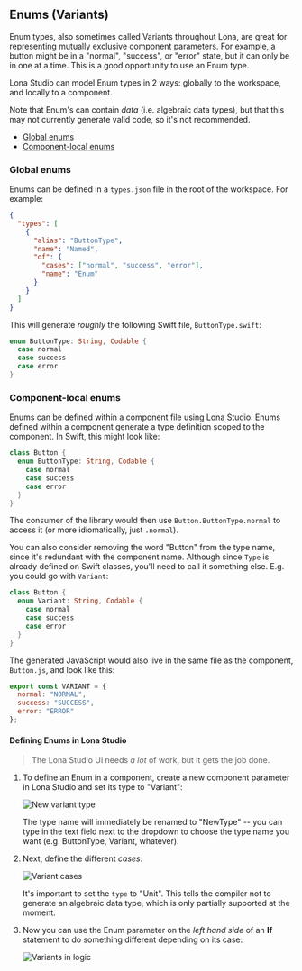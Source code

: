 ## Enums (Variants)

Enum types, also sometimes called Variants throughout Lona, are great for representing mutually exclusive component parameters. For example, a button might be in a "normal", "success", or "error" state, but it can only be in one at a time. This is a good opportunity to use an Enum type.

Lona Studio can model Enum types in 2 ways: globally to the workspace, and locally to a component.

Note that Enum's can contain _data_ (i.e. algebraic data types), but that this may not currently generate valid code, so it's not recommended.

- [Global enums](#global-enums)
- [Component-local enums](#component-local-enums)

### Global enums

Enums can be defined in a `types.json` file in the root of the workspace. For example:

```json
{
  "types": [
    {
      "alias": "ButtonType",
      "name": "Named",
      "of": {
        "cases": ["normal", "success", "error"],
        "name": "Enum"
      }
    }
  ]
}
```

This will generate _roughly_ the following Swift file, `ButtonType.swift`:

```swift
enum ButtonType: String, Codable {
  case normal
  case success
  case error
}
```

### Component-local enums

Enums can be defined within a component file using Lona Studio. Enums defined within a component generate a type definition scoped to the component. In Swift, this might look like:

```swift
class Button {
  enum ButtonType: String, Codable {
    case normal
    case success
    case error
  }
}
```

The consumer of the library would then use `Button.ButtonType.normal` to access it (or more idiomatically, just `.normal`).

You can also consider removing the word "Button" from the type name, since it's redundant with the component name. Although since `Type` is already defined on Swift classes, you'll need to call it something else. E.g. you could go with `Variant`:

```swift
class Button {
  enum Variant: String, Codable {
    case normal
    case success
    case error
  }
}
```

The generated JavaScript would also live in the same file as the component, `Button.js`, and look like this:

```javascript
export const VARIANT = {
  normal: "NORMAL",
  success: "SUCCESS",
  error: "ERROR"
};
```

#### Defining Enums in Lona Studio

> The Lona Studio UI needs _a lot_ of work, but it gets the job done.

1. To define an Enum in a component, create a new component parameter in Lona Studio and set its type to "Variant":

   ![New variant type](https://i.imgur.com/89sspIT.png)

   The type name will immediately be renamed to "NewType" -- you can type in the text field next to the dropdown to choose the type name you want (e.g. ButtonType, Variant, whatever).

2. Next, define the different _cases_:

   ![Variant cases](https://i.imgur.com/nAG4hXZ.png)

   It's important to set the `type` to "Unit". This tells the compiler not to generate an algebraic data type, which is only partially supported at the moment.

3. Now you can use the Enum parameter on the _left hand side_ of an **If** statement to do something different depending on its case:

   ![Variants in logic](https://i.imgur.com/Hiepd6k.png)

